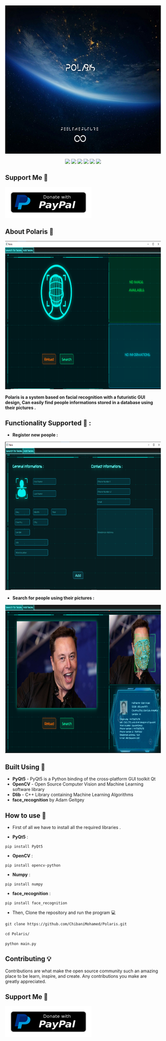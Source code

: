 <p align="center">
  <img width="750" height="480" src="https://github.com/ChibaniMohamed/polaris/blob/main/imgs/pol.jpg">
</p>
<p align="center">
   <img src="https://img.shields.io/badge/Dev-XN3UR0N-green?style=for-the-badge"/>
   <img src="https://img.shields.io/badge/language-python-blue?style=for-the-badge"/>
   <img src="https://img.shields.io/github/license/ChibaniMohamed/Polaris?style=for-the-badge"/>
   <img src="https://img.shields.io/github/stars/ChibaniMohamed/Polaris?style=for-the-badge"/>
   <img src="https://img.shields.io/github/forks/ChibaniMohamed/Polaris?style=for-the-badge"/>
   <img src="https://visitor-badge.laobi.icu/badge?style=for-the-badge&page_id=ChibaniMohamed.Pretty-Readme">
</p>
<p align="center">
  
## Support Me 🚀
<a href="https://paypal.me/chibanimohamed"><img width="280" height="100" src="https://github.com/ChibaniMohamed/polaris/blob/main/imgs/paypal-donate-button.png"></a>
</p>

## About Polaris 📄
<p align="center">
  <img width="880" height="480" src="https://github.com/ChibaniMohamed/polaris/blob/main/imgs/polaris_main.PNG">
</p>
  <p align="center">
  
  **Polaris is a system based on facial recognition with a futuristic GUI design, Can easily find people informations stored in a database using their pictures .**
  </p>
  
  ## Functionality Supported 📌 :
  
  - **Register new people :**
  
  <p align="center">
  <img width="880" height="480" src="https://github.com/ChibaniMohamed/polaris/blob/main/imgs/polaris_form.PNG">
</p>
  
  - **Search for people using their pictures :**
  
  <p align="center">
  <img width="880" height="480" src="https://github.com/ChibaniMohamed/polaris/blob/main/imgs/polaris_elon.png">
</p>

## Built Using 🔧
- **PyQt5** - PyQt5 is a Python binding of the cross-platform GUI toolkit Qt
- **OpenCV** - Open Source Computer Vision and Machine Learning software library
- **Dlib** - C++ Library containing Machine Learning Algorithms
- **face_recognition** by Adam Geitgey 

## How to use 🔨
- First of all we have to install all the required libraries .

- **PyQt5** :

```
pip install PyQt5
```

- **OpenCV** :

```
pip install opencv-python
```

- **Numpy** :

```
pip install numpy
```

- **face_recognition** :

```
pip install face_recognition
```

- Then, Clone the repository and run the program 💻
```
git clone https://github.com/ChibaniMohamed/Polaris.git

cd Polaris/

python main.py
```

## Contributing 💡
Contributions are what make the open source community such an amazing place to be learn, inspire, and create. Any contributions you make are greatly appreciated.
<p align="center">
  
## Support Me 🚀
<a href="https://paypal.me/chibanimohamed"><img width="280" height="100" src="https://github.com/ChibaniMohamed/polaris/blob/main/paypal-donate-button.png"></a>
</p>
